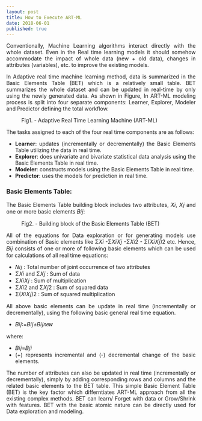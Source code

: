 ```yaml
---
layout: post
title: How to Execute ART-ML
date: 2018-06-01
published: true
---
```



<style>body {text-align: justify;}</style>
<div class="body">
<p class="intro"><span class="dropcap">C</span>onventionally, Machine Learning algorithms interact directly with the whole dataset. Even in the Real time learning models it should somehow accommodate the impact of whole data (new + old data), changes in attributes (variables), etc. to improve the existing models.</p>
In Adaptive real time machine learning method, data is summarized in the Basic Elements Table (BET) which is a relatively small table. BET summarizes the whole dataset and can be updated in real-time by only using the newly generated data. As shown in Figure, In ART-ML modeling process is split into four separate components: Learner, Explorer, Modeler and Predictor defining the total workflow. </div>
<figure>
	<img src="{{ '/assets/img/BET.PNG' | prepend: site.baseurl }}" alt=""> 
	<figcaption>Fig1. - Adaptive Real Time Learning Machine (ART-ML) </figcaption>
</figure>

The tasks assigned to each of the four real time components are as follows: 
- **Learner**: updates (incrementally or decrementally) the Basic Elements Table utilizing the data in real time. 
- **Explorer**: does univariate and bivariate statistical data analysis using the Basic Elements Table in real time. 
- **Modeler**: constructs models using the Basic Elements Table in real time. 
- **Predictor**: uses the models for prediction in real time.


### Basic Elements Table:

The Basic Elements Table building block includes two attributes, 𝑋𝑖, 𝑋𝑗 and one or more basic elements 𝐵𝑖𝑗:
<figure>
	<img src="{{ '/assets/img/Table.JPG' | prepend: site.baseurl }}" alt=""> 
	<figcaption>Fig2. - Building block of the Basic Elements Table (BET) </figcaption>
</figure>

All of the equations for Data exploration or for generating models use combination of Basic elements like Σ𝑋𝑖 -Σ𝑋𝑖𝑋𝑗 -Σ𝑋𝑖2 - Σ(𝑋𝑖𝑋𝑗)2 etc. Hence, 𝐵𝑖𝑗 consists of one or more of following basic elements which can be used for calculations of all real time equations:  
- 𝑁𝑖𝑗 : Total number of joint occurrence of two attributes 
- Σ𝑋𝑖 and Σ𝑋𝑗 : Sum of data 
- Σ𝑋𝑖𝑋𝑗 : Sum of multiplication 
- Σ𝑋𝑖2 and Σ𝑋𝑗2 : Sum of squared data 
- Σ(𝑋𝑖𝑋𝑗)2 : Sum of squared multiplication

All above basic elements can be update in real time (incrementally or decrementally), using the following basic general real time equation.

- 𝐵𝑖𝑗∶=𝐵𝑖𝑗±𝐵𝑖𝑗𝑛𝑒𝑤

where: 
- 𝐵𝑖𝑗=𝐵𝑗𝑖 
- (+) represents incremental and (-) decremental change of the basic elements.

The number of attributes can also be updated in real time (incrementally or decrementally), simply by adding corresponding rows and columns and the related basic elements to the BET table. This simple Basic Element Table (BET) is the key factor which differntiates ART-ML approach from all the existing complex methods. BET can learn/ Forget with data or Grow/Shrink with features. BET with the basic atomic nature can be directly used for Data exploration and modeling.

